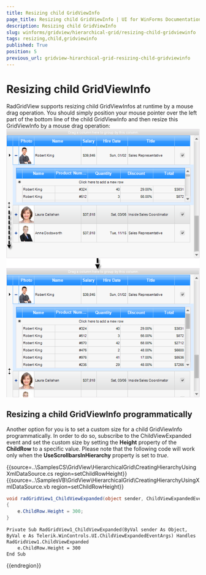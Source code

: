 ```yaml
---
title: Resizing child GridViewInfo
page_title: Resizing child GridViewInfo | UI for WinForms Documentation
description: Resizing child GridViewInfo
slug: winforms/gridview/hierarchical-grid/resizing-child-gridviewinfo
tags: resizing,child,gridviewinfo
published: True
position: 5
previous_url: gridview-hirarchical-grid-resizing-child-gridviewinfo
---
```


# Resizing child GridViewInfo



RadGridView supports resizing child GridViewInfos at runtime by a mouse drag operation. You should simply position your mouse pointer over the left part of the bottom line of the child GridViewInfo and then resize this GridViewInfo by a mouse drag operation:<br>![gridview-hirarchical-grid-resizing-child-gridviewinfo 001](images/gridview-hirarchical-grid-resizing-child-gridviewinfo001.png)

## Resizing a child GridViewInfo programmatically

Another option for you is to set a custom size for a child GridViewInfo programmatically. In order to do so, subscribe to the ChildViewExpanded event and set the custom size by setting the __Height__ property of the __ChildRow__ to a specific value. Please note that the following code will work only when the __UseScrollbarsInHierarchy__ property is set to *true*.

{{source=..\SamplesCS\GridView\HierarchicalGrid\CreatingHierarchyUsingXmlDataSource.cs region=setChildRowHeight}} 
{{source=..\SamplesVB\GridView\HierarchicalGrid\CreatingHierarchyUsingXmlDataSource.vb region=setChildRowHeight}} 

````C#
void radGridView1_ChildViewExpanded(object sender, ChildViewExpandedEventArgs e)
{
    e.ChildRow.Height = 300;
}

````
````VB.NET
Private Sub RadGridView1_ChildViewExpanded(ByVal sender As Object, ByVal e As Telerik.WinControls.UI.ChildViewExpandedEventArgs) Handles RadGridView1.ChildViewExpanded
    e.ChildRow.Height = 300
End Sub

````

{{endregion}} 



